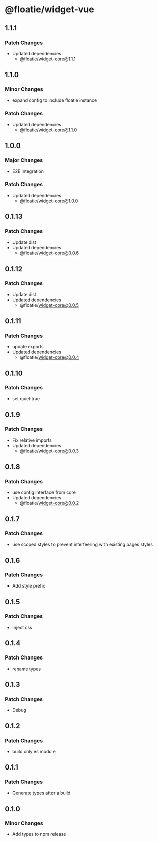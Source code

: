 # @floatie/widget-vue

## 1.1.1

### Patch Changes

- Updated dependencies
  - @floatie/widget-core@1.1.1

## 1.1.0

### Minor Changes

- expand config to include floatie instance

### Patch Changes

- Updated dependencies
  - @floatie/widget-core@1.1.0

## 1.0.0

### Major Changes

- E2E integration

### Patch Changes

- Updated dependencies
  - @floatie/widget-core@1.0.0

## 0.1.13

### Patch Changes

- Update dist
- Updated dependencies
  - @floatie/widget-core@0.0.6

## 0.1.12

### Patch Changes

- Update dist
- Updated dependencies
  - @floatie/widget-core@0.0.5

## 0.1.11

### Patch Changes

- update exports
- Updated dependencies
  - @floatie/widget-core@0.0.4

## 0.1.10

### Patch Changes

- set quiet:true

## 0.1.9

### Patch Changes

- Fix relative imports
- Updated dependencies
  - @floatie/widget-core@0.0.3

## 0.1.8

### Patch Changes

- use config interface from core
- Updated dependencies
  - @floatie/widget-core@0.0.2

## 0.1.7

### Patch Changes

- use scoped styles to prevent interfeering with existing pages styles

## 0.1.6

### Patch Changes

- Add style prefix

## 0.1.5

### Patch Changes

- Inject css

## 0.1.4

### Patch Changes

- rename types

## 0.1.3

### Patch Changes

- Debug

## 0.1.2

### Patch Changes

- build only es module

## 0.1.1

### Patch Changes

- Generate types after a build

## 0.1.0

### Minor Changes

- Add types to npm release
